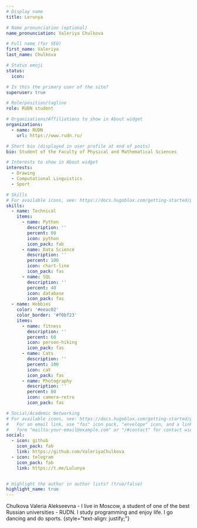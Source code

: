 ```yaml
---
# Display name
title: Lerunya

# Name pronunciation (optional)
name_pronunciation: Valeriya Chulkova

# Full name (for SEO)
first_name: Valeriya
last_name: Chulkova

# Status emoji
status:
  icon: 

# Is this the primary user of the site?
superuser: true

# Role/position/tagline
role: RUDN student

# Organizations/Affiliations to show in About widget
organizations:
  - name: RUDN
    url: https://www.rudn.ru/

# Short bio (displayed in user profile at end of posts)
bio: Student of the Faculty of Physical and Mathematical Sciences

# Interests to show in About widget
interests:
  - Drawing
  - Computational Linguistics
  - Sport

# Skills
# For available icons, see: https://docs.hugoblox.com/getting-started/page-builder/#icons
skills:
  - name: Technical
    items:
      - name: Python
        description: ''
        percent: 80
        icon: python
        icon_pack: fab
      - name: Data Science
        description: ''
        percent: 100
        icon: chart-line
        icon_pack: fas
      - name: SQL
        description: ''
        percent: 40
        icon: database
        icon_pack: fas
  - name: Hobbies
    color: '#eeac02'
    color_border: '#f0bf23'
    items:
      - name: fitness
        description: ''
        percent: 60
        icon: person-hiking
        icon_pack: fas
      - name: Cats
        description: ''
        percent: 100
        icon: cat
        icon_pack: fas
      - name: Photography
        description: ''
        percent: 80
        icon: camera-retro
        icon_pack: fas

# Social/Academic Networking
# For available icons, see: https://docs.hugoblox.com/getting-started/page-builder/#icons
#   For an email link, use "fas" icon pack, "envelope" icon, and a link in the
#   form "mailto:your-email@example.com" or "/#contact" for contact widget.
social:
  - icon: github
    icon_pack: fab
    link: https://github.com/ValeriyaChulkova
  - icon: telegram
    icon_pack: fab
    link: https://t.me/Lulunya


# Highlight the author in author lists? (true/false)
highlight_name: true
---
```



Chulkova Valeria Alekseevna - I live in Moscow, a student of one of the best Russian universities - RUDN. I study programming and enjoy life. I go dancing and do sports.
{style="text-align: justify;"}
